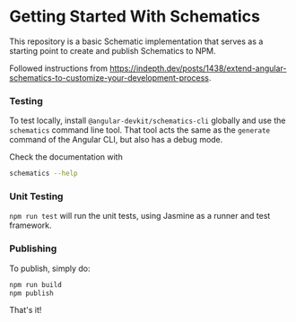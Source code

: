 # Getting Started With Schematics

This repository is a basic Schematic implementation that serves as a starting point to create and publish Schematics to NPM.

Followed instructions from <https://indepth.dev/posts/1438/extend-angular-schematics-to-customize-your-development-process>.

### Testing

To test locally, install `@angular-devkit/schematics-cli` globally and use the `schematics` command line tool. That tool acts the same as the `generate` command of the Angular CLI, but also has a debug mode.

Check the documentation with
```bash
schematics --help
```

### Unit Testing

`npm run test` will run the unit tests, using Jasmine as a runner and test framework.

### Publishing

To publish, simply do:

```bash
npm run build
npm publish
```

That's it!
 